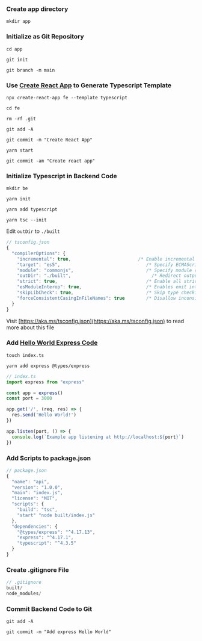 ### Create app directory

`mkdir app`
### Initialize as Git Repository

`cd app`

`git init`

`git branch -m main`

### Use [Create React App](https://create-react-app.dev/docs/getting-started/#creating-a-typescript-app) to Generate Typescript Template

`npx create-react-app fe --template typescript`

`cd fe`

`rm -rf .git`

`git add -A`

`git commit -m "Create React App"`

`yarn start`

`git commit -am "Create react app"`

### Initialize Typescript in Backend Code

`mkdir be`

`yarn init`

`yarn add typescript`

`yarn tsc --init`

Edit `outDir` to `./built`

```jsx
// tsconfig.json
{
  "compilerOptions": {
    "incremental": true,                         /* Enable incremental compilation */
    "target": "es5",                                /* Specify ECMAScript target version: 'ES3' (default), 'ES5', 'ES2015', 'ES2016', 'ES2017', 'ES2018', 'ES2019', 'ES2020', 'ES2021', or 'ESNEXT'. */
    "module": "commonjs",                           /* Specify module code generation: 'none', 'commonjs', 'amd', 'system', 'umd', 'es2015', 'es2020', or 'ESNext'. */
    "outDir": "./built",                              /* Redirect output structure to the directory. */
    "strict": true,                                 /* Enable all strict type-checking options. */
    "esModuleInterop": true,                        /* Enables emit interoperability between CommonJS and ES Modules via creation of namespace objects for all imports. Implies 'allowSyntheticDefaultImports'. */
    "skipLibCheck": true,                           /* Skip type checking of declaration files. */
    "forceConsistentCasingInFileNames": true        /* Disallow inconsistently-cased references to the same file. */
  }
}
```
Visit [https://aka.ms/tsconfig.json](https://aka.ms/tsconfig.json) to read more about this file

### Add [Hello World Express Code]([https://expressjs.com/en/starter/hello-world.html](https://expressjs.com/en/starter/hello-world.html))

`touch index.ts`

`yarn add express @types/express`

```jsx
// index.ts
import express from "express"

const app = express()
const port = 3000

app.get('/', (req, res) => {
  res.send('Hello World!')
})

app.listen(port, () => {
  console.log(`Example app listening at http://localhost:${port}`)
})
```

### Add Scripts to package.json

```jsx
// package.json
{
  "name": "api",
  "version": "1.0.0",
  "main": "index.js",
  "license": "MIT",
  "scripts": {
    "build": "tsc",
    "start" "node built/index.js"
  },
  "dependencies": {
    "@types/express": "^4.17.13",
    "express": "^4.17.1",
    "typescript": "^4.3.5"
  }
}
```

### Create .gitignore File

```jsx
// .gitignore
built/
node_modules/
```

### Commit Backend Code to Git

`git add -A`

`git commit -m "Add express Hello World"`